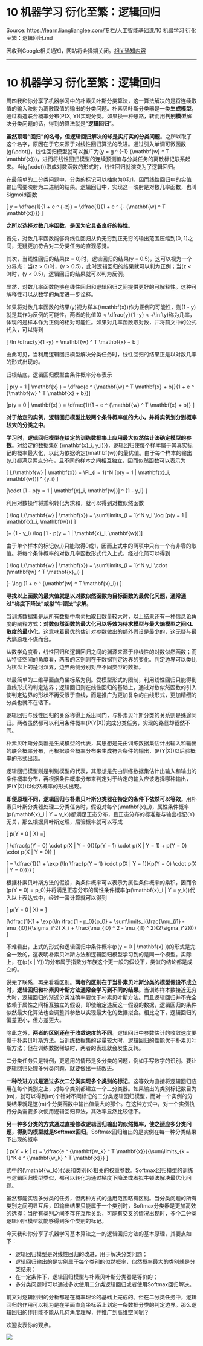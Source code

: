 # 10 机器学习 衍化至繁：逻辑回归 

Source: https://learn.lianglianglee.com/专栏/人工智能基础课/10 机器学习 衍化至繁：逻辑回归.md

因收到Google相关通知，网站将会择期关闭。[相关通知内容](https://lumendatabase.org/notices/44265620)

---

# 10 机器学习 衍化至繁：逻辑回归

周四我和你分享了机器学习中的朴素贝叶斯分类算法，这一算法解决的是将连续取值的输入映射为离散取值的输出的分类问题。朴素贝叶斯分类器是一类**生成模型**，通过构造联合概率分布\(P(X, Y)\)实现分类。如果换一种思路，转而用**判别模型**解决分类问题的话，得到的算法就是“**逻辑回归**”。

**虽然顶着“回归”的名号，但逻辑回归解决的却是实打实的分类问题**。之所以取了这个名字，原因在于它来源于对线性回归算法的改进。通过引入单调可微函数\(g(\\cdot)\)，线性回归模型就可以推广为\(y = g ^ {-1} (\\mathbf{w} ^ T \\mathbf{x})\)，进而将线性回归模型的连续预测值与分类任务的离散标记联系起来。当\(g(\\cdot)\)取成对数函数的形式时，线性回归就演变为了逻辑回归。

在最简单的二分类问题中，分类的标记可以抽象为0和1，因而线性回归中的实值输出需要映射为二进制的结果。逻辑回归中，实现这一映射是对数几率函数，也叫Sigmoid函数

\[ y = \\dfrac{1}{1 + e ^ {-z}} = \\dfrac{1}{1 + e ^ {- (\\mathbf{w} ^ T \\mathbf{x})}} \]

**之所以选择对数几率函数，是因为它具备良好的特性**。

首先，对数几率函数能够将线性回归从负无穷到正无穷的输出范围压缩到(0, 1)之间，无疑更加符合对二分类任务的直观感觉。

其次，当线性回归的结果\(z = 0\)时，逻辑回归的结果\(y = 0.5\)，这可以视为一个分界点：当\(z > 0\)时，\(y > 0.5\)，此时逻辑回归的结果就可以判为正例；当\(z < 0\)时，\(y < 0.5\)，逻辑回归的结果就可以判为反例。

显然，对数几率函数能够在线性回归和逻辑回归之间提供更好的可解释性。这种可解释性可以从数学的角度进一步诠释。

如果将对数几率函数的结果\(y\)视为样本\(\\mathbf{x}\)作为正例的可能性，则\(1 - y\)就是其作为反例的可能性，两者的比值\(0 < \\dfrac{y}{1 -y} < +\\infty\)称为几率，体现的是样本作为正例的相对可能性。如果对几率函数取对数，并将前文中的公式代入，可以得到

\[ \\ln \\dfrac{y}{1 -y} = \\mathbf{w} ^ T \\mathbf{x} + b \]

由此可见，当利用逻辑回归模型解决分类任务时，线性回归的结果正是以对数几率的形式出现的。

归根结底，逻辑回归模型由条件概率分布表示

\[ p(y = 1 | \\mathbf{x} ) = \\dfrac{e ^ {\\mathbf{w} ^ T \\mathbf{x} + b}}{1 + e ^ {\\mathbf{w} ^ T \\mathbf{x} + b}}\]

\[p(y = 0 | \\mathbf{x} ) = \\dfrac{1}{1 + e ^ {\\mathbf{w} ^ T \\mathbf{x} + b}} \]

**对于给定的实例，逻辑回归模型比较两个条件概率值的大小，并将实例划分到概率较大的分类之中**。

**学习时，逻辑回归模型在给定的训练数据集上应用最大似然估计法确定模型的参数**。对给定的数据集\({ (\\mathbf{x}\_i, y\_i)}\)，逻辑回归使每个样本属于其真实标记的概率最大化，以此为依据确定\(\\mathbf{w}\)的最优值。由于每个样本的输出\(y\_i\)都满足两点分布，且不同的样本之间相互独立，因而似然函数可以表示为

\[ L(\\mathbf{w} | \\mathbf{x}) = \\Pi\_{i = 1}^N \[p(y = 1 | \\mathbf{x}\_i, \\mathbf{w})\] ^ {y\_i} \]

\[\\cdot \[1 - p(y = 1 | \\mathbf{x}\_i, \\mathbf{w})\] ^ {1 - y\_i} \]

利用对数操作将乘积转化为求和，就可以得到对数似然函数

\[ \\log L(\\mathbf{w} | \\mathbf{x}) = \\sum\\limits\_{i = 1}^N y\_i \\log \[p(y = 1 | \\mathbf{x}\_i, \\mathbf{w})\] \]

\[+ (1 - y\_i) \\log \[1 - p(y = 1 | \\mathbf{x}\_i, \\mathbf{w})\]\]

由于单个样本的标记\(y\_i\)只能取得0或1，因而上式中的两项中只有一个有非零的取值。将每个条件概率的对数几率函数形式代入上式，经过化简可以得到

\[ \\log L(\\mathbf{w} | \\mathbf{x}) = \\sum\\limits\_{i = 1}^N y\_i \\cdot (\\mathbf{w} ^ T \\mathbf{x}\_i) \]

\[- \\log (1 + e ^ {\\mathbf{w} ^ T \\mathbf{x}\_i}) \]

**寻找以上函数的最大值就是以对数似然函数为目标函数的最优化问题，通常通过“梯度下降法”或拟“牛顿法”求解**。

当训练数据集是从所有数据中均匀抽取且数量较大时，以上结果还有一种信息论角度的阐释方式：**对数似然函数的最大化可以等效为待求模型与最大熵模型之间KL散度的最小化**。这意味着最优的估计对参数做出的额外假设是最少的，这无疑与最大熵原理不谋而合。

从数学角度看，线性回归和逻辑回归之间的渊源来源于非线性的对数似然函数；而从特征空间的角度看，两者的区别则在于数据判定边界的变化。判定边界可以类比为棋盘上的楚河汉界，边界两侧分别对应不同类型的数据。

以最简单的二维平面直角坐标系为例。受模型形式的限制，利用线性回归只能得到直线形式的判定边界；逻辑回归则在线性回归的基础上，通过对数似然函数的引入使判定边界的形状不再受限于直线，而是推广为更加复杂的曲线形式，更加精细的分类也就不在话下。

逻辑回归与线性回归的关系称得上系出同门，与朴素贝叶斯分类的关系则是殊途同归。两者虽然都可以利用条件概率\(P(Y|X)\)完成分类任务，实现的路径却截然不同。

朴素贝叶斯分类器是生成模型的代表，其思想是先由训练数据集估计出输入和输出的联合概率分布，再根据联合概率分布来生成符合条件的输出，\(P(Y|X)\)以后验概率的形式出现。

逻辑回归模型则是判别模型的代表，其思想是先由训练数据集估计出输入和输出的条件概率分布，再根据条件概率分布来判定对于给定的输入应该选择哪种输出，\(P(Y|X)\)以似然概率的形式出现。

**即便原理不同，逻辑回归与朴素贝叶斯分类器在特定的条件下依然可以等效**。用朴素贝叶斯分类器处理二分类任务时，假设对每个\(\\mathbf{x}\_i\)，属性条件概率\(p(\\mathbf{x}\_i | Y = y\_k)\)都满足正态分布，且正态分布的标准差与输出标记\(Y\)无关，那么根据贝叶斯定理，后验概率就可以写成

\[ p(Y = 0 | X) =\]

\[ \\dfrac{p(Y = 0) \\cdot p(X | Y = 0)}{p(Y = 1) \\cdot p(X | Y = 1) + p(Y = 0) \\cdot p(X | Y = 0)} \]

\[ = \\dfrac{1}{1 + \\exp (\\ln \\frac{p(Y = 1) \\cdot p(X | Y = 1)}{p(Y = 0) \\cdot p(X | Y = 0)})} \]

根据朴素贝叶斯方法的假设，类条件概率可以表示为属性条件概率的乘积，因而令\(p(Y = 0) = p\_0\)并将满足正态分布的属性条件概率\(p(\\mathbf{x}\_i | Y = y\_k)\)代入以上表达式中，经过一番计算就可以得到

\[ p(Y = 0 | X) = \]

\[\\dfrac{1}{1 + \\exp(\\ln \\frac{1 - p\_0}{p\_0} + \\sum\\limits\_i(\\frac{\\mu\_{i1} - \\mu\_{i0}}{\\sigma\_i^2} X\_i + \\frac{\\mu\_{i0} ^ 2 - \\mu\_{i1} ^ 2}{2\\sigma\_i^2}))} \]

不难看出，上式的形式和逻辑回归中条件概率\(p(y = 0 | \\mathbf{x} )\)的形式是完全一致的，这表明朴素贝叶斯方法和逻辑回归模型学习到的是同一个模型。实际上，在\(p(x | Y)\)的分布属于指数分布族这个更一般的假设下，类似的结论都是成立的。

说完了联系，再来看看区别。**两者的区别在于当朴素贝叶斯分类的模型假设不成立时，逻辑回归和朴素贝叶斯方法通常会学习到不同的结果**。当训练样本数接近无穷大时，逻辑回归的渐近分类准确率要优于朴素贝叶斯方法。而且逻辑回归并不完全依赖于属性之间相互独立的假设，即使给定违反这一假设的数据，逻辑回归的条件似然最大化算法也会调整其参数以实现最大化的数据拟合。相比之下，逻辑回归的偏差更小，但方差更大。

除此之外，**两者的区别还在于收敛速度的不同**。逻辑回归中参数估计的收敛速度要慢于朴素贝叶斯方法。当训练数据集的容量较大时，逻辑回归的性能优于朴素贝叶斯方法；但在训练数据稀缺时，两者的表现就会发生反转。

二分类任务只是特例，更通用的情形是多分类的问题，例如手写数字的识别。要让逻辑回归处理多分类问题，就要做出一些改进。

**一种改进方式是通过多次二分类实现多个类别的标记**。这等效为直接将逻辑回归应用在每个类别之上，对每个类别都建立一个二分类器。如果输出的类别标记数目为\(m\)，就可以得到\(m\)个针对不同标记的二分类逻辑回归模型，而对一个实例的分类结果就是这\(m\)个分类函数中输出值最大的那个。在这种方式中，对一个实例执行分类需要多次使用逻辑回归算法，其效率显然比较低下。

**另一种多分类的方式通过直接修改逻辑回归输出的似然概率，使之适应多分类问题，得到的模型就是Softmax回归**。Softmax回归给出的是实例在每一种分类结果下出现的概率

\[ p(Y = k | x) = \\dfrac{e ^ {\\mathbf{w\_k} ^ T \\mathbf{x}}}{\\sum\\limits\_{k = 1}^K e ^ {\\mathbf{w\_k} ^ T \\mathbf{x}}} \]

式中的\(\\mathbf{w\_k}\)代表和类别\(k\)相关的权重参数。Softmax回归模型的训练与逻辑回归模型类似，都可以转化为通过梯度下降法或者拟牛顿法解决最优化问题。

虽然都能实现多分类的任务，但两种方式的适用范围略有区别。当分类问题的所有类别之间明显互斥，即输出结果只能属于一个类别时，Softmax分类器是更加高效的选择；当所有类别之间不存在互斥关系，可能有交叉的情况出现时，多个二分类逻辑回归模型就能够得到多个类别的标记。

今天我和你分享了机器学习基本算法之一的逻辑回归方法的基本原理，其要点如下：

* 逻辑回归模型是对线性回归的改进，用于解决分类问题；
* 逻辑回归输出的是实例属于每个类别的似然概率，似然概率最大的类别就是分类结果；
* 在一定条件下，逻辑回归模型与朴素贝叶斯分类器是等价的；
* 多分类问题时可以通过多次使用二分类逻辑回归或者使用Softmax回归解决。

前文对逻辑回归的分析都是在概率理论的基础上完成的。但在二分类任务中，逻辑回归的作用可以视为是在平面直角坐标系上划定一条数据分类的判定边界。那么逻辑回归的作用能不能从几何角度理解，并推广到高维空间呢？

欢迎发表你的观点。

![](assets/d81794d22373b75dd79da8655adacdaa.jpg)